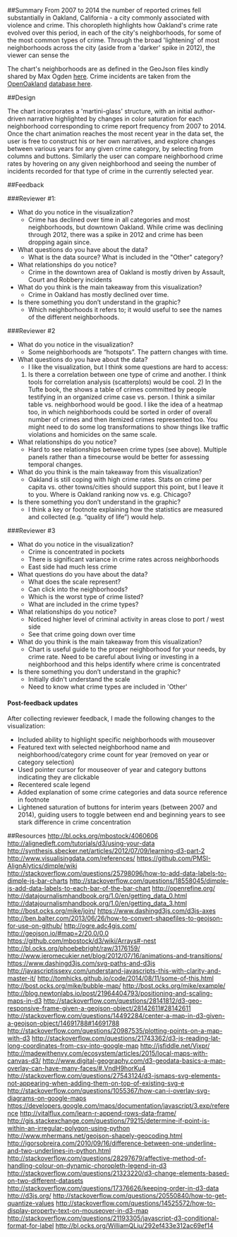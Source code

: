 ##Summary 
From 2007 to 2014 the number of reported crimes fell substantially in Oakland, California - a city commonly associated with violence and crime. This choropleth highlights how Oakland's crime rate evolved over this period, in each of the city's neighborhoods, for some of the most common types of crime. Through the broad 'lightening' of most neighborhoods across the city (aside from a 'darker' spike in 2012), the viewer can sense the 

The chart's neighborhoods are as defined in the GeoJson files kindly shared by Max Ogden [here](https://github.com/maxogden/oakland-boundaries-geojson). Crime incidents are taken from the [OpenOakland](www.openoakland.org) [database here](http://data.openoakland.org/dataset/crime-reports/resource/49bee847-a9b7-4e71-84d8-3f4cabb26cf0).

##Design

The chart incorporates a 'martini-glass' structure, with an initial author-driven narrative highlighted by changes in color saturation for each neighborhood corresponding to crime report frequency from 2007 to 2014. Once the chart animation reaches the most recent year in the data set, the user is free to construct his or her own narratives, and explore changes between various years for any given crime category, by selecting from columns and buttons. Similarly the user can compare neighborhood crime rates by hovering on any given neighborhood and seeing the number of incidents recorded for that type of crime in the currently selected year.

##Feedback

###Reviewer #1:

* What do you notice in the visualization? 
	* Crime has declined over time in all categories and most neighborhoods, but downtown Oakland. While crime was declining through 2012, there was a spike in 2012 and crime has been dropping again since. 
* What questions do you have about the data?
	* What is the data source? What is included in the "Other" category? 
* What relationships do you notice? 
	* Crime in the downtown area of Oakland is mostly driven by Assault, Court and Robbery incidents
* What do you think is the main takeaway from this visualization? 
	* Crime in Oakland has mostly declined over time.
* Is there something you don’t understand in the graphic? 
	* Which neighborhoods it refers to; it would useful to see the names of the different neighborhoods. 

###Reviewer #2

* What do you notice in the visualization?
	* Some neighborhoods are “hotspots”.  The pattern changes with time.
* What questions do you have about the data?
	* I like the visualization, but I think some questions are hard to access:
	1)  Is there a correlation between one type of crime and another.   I think tools for correlation analysis (scatterplots) would be cool. 2) In the Tufte book, the shows a table of crimes committed by people testifying in an organized crime case vs. person.  I think a similar table vs. neighborhood would be good.  I like the idea of a heatmap too, in which neighborhoods could be sorted in order of overall number of crimes and then itemized crimes represented too.  You might need to do some log transformations to show things like traffic violations and homicides on the same scale.
* What relationships do you notice?
	* Hard to see relationships between crime types (see above).  Multiple panels rather than a timecourse would be better for assessing temporal changes.
* What do you think is the main takeaway from this visualization?
	* Oakland is still coping with high crime rates.  Stats on crime per capita vs. other towns/cities should support this point, but I leave it to you.  Where is Oakland ranking now vs. e.g. Chicago?
* Is there something you don’t understand in the graphic?
	* I think a key or footnote explaining how the statistics are measured and collected (e.g. “quality of life”) would help.

###Reviewer #3

* What do you notice in the visualization?
	* Crime is concentrated in pockets
	* There is significant variance in crime rates across neighborhoods
	* East side had much less crime
* What questions do you have about the data?
	*	What does the scale represent?
	*	Can click into the neighborhoods?
	*	Which is the worst type of crime listed?
	*	What are included in the crime types?
* What relationships do you notice?
	*	Noticed higher level of criminal activity in areas close to port / west side
	* See that crime going down over time
* What do you think is the main takeaway from this visualization?
	* Chart is useful guide to the proper neighborhood for your needs, by crime rate. Need to be careful about living or investing in a neighborhood and this helps identify where crime is concentrated
* Is there something you don’t understand in the graphic?
	*	Initially didn't understand the scale
	*	Need to know what crime types are included in 'Other'


#### Post-feedback updates

After collecting reviewer feedback, I made the following changes to the visualization:
* Included ability to highlight specific neighborhoods with mouseover 
* Featured text with selected neighborhood name and neighborhood/category crime count for year (removed on year or category selection)
* Used pointer cursor for mouseover of year and category buttons indicating they are clickable
* Recentered scale legend
* Added explanation of some crime categories and data source reference in footnote
* Lightened saturation of buttons for interim years (between 2007 and 2014), guiding users to toggle between end and beginning years to see stark difference in crime concentration


##Resources
http://bl.ocks.org/mbostock/4060606
http://alignedleft.com/tutorials/d3/using-your-data
http://synthesis.sbecker.net/articles/2012/07/09/learning-d3-part-2
http://www.visualisingdata.com/references/
https://github.com/PMSI-AlignAlytics/dimple/wiki
http://stackoverflow.com/questions/25798096/how-to-add-data-labels-to-dimple-js-bar-charts
http://stackoverflow.com/questions/18558045/dimple-js-add-data-labels-to-each-bar-of-the-bar-chart
http://openrefine.org/
http://datajournalismhandbook.org/1.0/en/getting_data_0.html
http://datajournalismhandbook.org/1.0/en/getting_data_3.html
http://bost.ocks.org/mike/join/
https://www.dashingd3js.com/d3js-axes
http://ben.balter.com/2013/06/26/how-to-convert-shapefiles-to-geojson-for-use-on-github/
http://ogre.adc4gis.com/
http://geojson.io/#map=2/20.0/0.0
https://github.com/mbostock/d3/wiki/Arrays#-nest
http://bl.ocks.org/phoebebright/raw/3176159/
http://www.jeromecukier.net/blog/2012/07/16/animations-and-transitions/
https://www.dashingd3js.com/svg-paths-and-d3js
http://javascriptissexy.com/understand-javascripts-this-with-clarity-and-master-it/
http://tomhicks.github.io/code/2014/08/11/some-of-this.html
http://bost.ocks.org/mike/bubble-map/
http://bost.ocks.org/mike/example/
http://blog.newtonlabs.io/post/21964404793/positioning-and-scaling-maps-in-d3
http://stackoverflow.com/questions/28141812/d3-geo-responsive-frame-given-a-geojson-object/28142611#28142611
http://stackoverflow.com/questions/14492284/center-a-map-in-d3-given-a-geojson-object/14691788#14691788
http://stackoverflow.com/questions/20987535/plotting-points-on-a-map-with-d3
http://stackoverflow.com/questions/21743362/d3-js-reading-lat-long-coordinates-from-csv-into-google-map
http://jsfiddle.net/Vjxpr/
http://madewithenvy.com/ecosystem/articles/2015/local-maps-with-canvas-d3/
http://www.digital-geography.com/d3-geodata-basics-a-map-overlay-can-have-many-faces/#.VndH9horKu4
http://stackoverflow.com/questions/27543124/d3-jsmaps-svg-elements-not-appearing-when-adding-them-on-top-of-existing-svg-e
http://stackoverflow.com/questions/1055367/how-can-i-overlay-svg-diagrams-on-google-maps
https://developers.google.com/maps/documentation/javascript/3.exp/reference
http://vitalflux.com/learn-r-append-rows-data-frame/
http://gis.stackexchange.com/questions/79215/determine-if-point-is-within-an-irregular-polygon-using-python
http://www.mhermans.net/geojson-shapely-geocoding.html
http://igorsobreira.com/2010/09/16/difference-between-one-underline-and-two-underlines-in-python.html
http://stackoverflow.com/questions/28297679/affective-method-of-handling-colour-on-dynamic-choropleth-legend-in-d3
http://stackoverflow.com/questions/21323220/d3-change-elements-based-on-two-different-datasets
http://stackoverflow.com/questions/17376626/keeping-order-in-d3-data
http://d3js.org/
http://stackoverflow.com/questions/20550840/how-to-get-quantize-values
http://stackoverflow.com/questions/14525572/how-to-display-property-text-on-mouseover-in-d3-map
http://stackoverflow.com/questions/21193305/javascript-d3-conditional-format-for-label
http://bl.ocks.org/WilliamQLiu/292ef433e312ac69ef14
